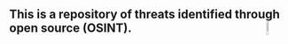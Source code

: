 



## This is a repository of threats identified through open source (OSINT).<img align="right" img src="https://github.com/jmpshell/ThreatFeeds/blob/master/assets/osintlogo.png" width="8%" height="8%" alt="Osint Logo"> 

